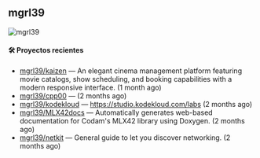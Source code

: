## mgrl39 
<p align="left"> <img src="https://komarev.com/ghpvc/?username=mgrbl&label=Profile%20views&color=0e75b6&style=flat" alt="mgrl39" /> </p>












#### 🛠 Proyectos recientes

- [mgrl39/kaizen](https://github.com/mgrl39/kaizen) — An elegant cinema management platform featuring movie catalogs, show scheduling, and booking capabilities with a modern responsive interface. (1 month ago)
- [mgrl39/cpp00](https://github.com/mgrl39/cpp00) —  (2 months ago)
- [mgrl39/kodekloud](https://github.com/mgrl39/kodekloud) — https://studio.kodekloud.com/labs (2 months ago)
- [mgrl39/MLX42docs](https://github.com/mgrl39/MLX42docs) — Automatically generates web-based documentation for Codam&#39;s MLX42 library using Doxygen. (2 months ago)
- [mgrl39/netkit](https://github.com/mgrl39/netkit) — General guide to let you discover networking. (2 months ago)




